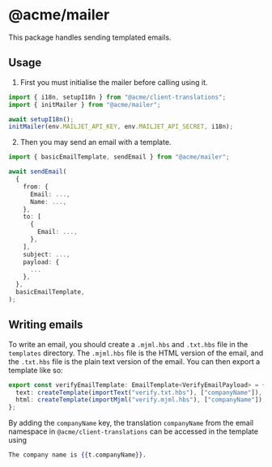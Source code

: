 # @acme/mailer

This package handles sending templated emails.

## Usage

1. First you must initialise the mailer before calling using it.

```ts
import { i18n, setupI18n } from "@acme/client-translations";
import { initMailer } from "@acme/mailer";

await setupI18n();
initMailer(env.MAILJET_API_KEY, env.MAILJET_API_SECRET, i18n);
```

2. Then you may send an email with a template.

```ts
import { basicEmailTemplate, sendEmail } from "@acme/mailer";

await sendEmail(
  {
    from: {
      Email: ...,
      Name: ...,
    },
    to: [
      {
        Email: ...,
      },
    ],
    subject: ...,
    payload: {
      ...
    },
  },
  basicEmailTemplate,
);
```

## Writing emails

To write an email, you should create a `.mjml.hbs` and `.txt.hbs` file in the `templates` directory. The `.mjml.hbs` file is the HTML version of the email, and the `.txt.hbs` file is the plain text version of the email. You can then export a template like so:

```ts
export const verifyEmailTemplate: EmailTemplate<VerifyEmailPayload> = {
  text: createTemplate(importText("verify.txt.hbs"), ["companyName"]),
  html: createTemplate(importMjml("verify.mjml.hbs"), ["companyName"]),
};
```

By adding the `companyName` key, the translation `companyName` from the email namespace in `@acme/client-translations` can be accessed in the template using

```hbs
The company name is {{t.companyName}}.
```
